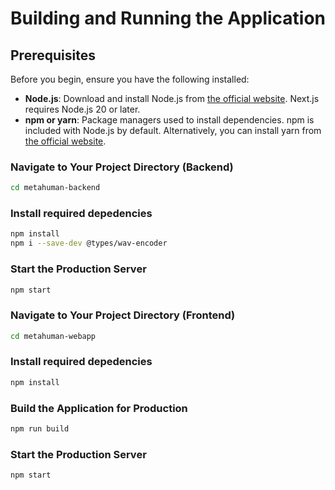 # Building and Running the Application

## Prerequisites

Before you begin, ensure you have the following installed:

- **Node.js**: Download and install Node.js from [the official website](https://nodejs.org/). Next.js requires Node.js 20 or later.
- **npm or yarn**: Package managers used to install dependencies. npm is included with Node.js by default. Alternatively, you can install yarn from [the official website](https://yarnpkg.com/).

### Navigate to Your Project Directory (Backend)
```bash
cd metahuman-backend
```

### Install required depedencies
```bash
npm install
npm i --save-dev @types/wav-encoder  
```

### Start the Production Server
```bash
npm start
```

### Navigate to Your Project Directory (Frontend)
```bash
cd metahuman-webapp
```

### Install required depedencies
```bash
npm install
```

### Build the Application for Production
```bash
npm run build
```

### Start the Production Server
```bash
npm start
```
